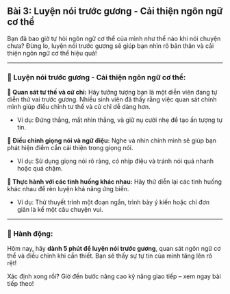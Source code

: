 ## Bài 3: Luyện nói trước gương - Cải thiện ngôn ngữ cơ thể

Bạn đã bao giờ tự hỏi ngôn ngữ cơ thể của mình như thế nào khi nói chuyện chưa? Đừng lo, luyện nói trước gương sẽ giúp bạn nhìn rõ bản thân và cải thiện ngôn ngữ cơ thể hiệu quả!

---

### 📌 Luyện nói trước gương - Cải thiện ngôn ngữ cơ thể:

**🔹 Quan sát tư thế và cử chỉ:**
Hãy tưởng tượng bạn là một diễn viên đang tự diễn thử vai trước gương. Nhiều sinh viên đã thấy rằng việc quan sát chính mình giúp điều chỉnh tư thế và cử chỉ dễ dàng hơn.  
- Ví dụ: Đứng thẳng, mắt nhìn thẳng, và giữ nụ cười nhẹ để tạo ấn tượng tự tin.  

**🔹 Điều chỉnh giọng nói và ngữ điệu:**
Nghe và nhìn chính mình sẽ giúp bạn phát hiện điểm cần cải thiện trong giọng nói.  
- Ví dụ: Sử dụng giọng nói rõ ràng, có nhịp điệu và tránh nói quá nhanh hoặc quá chậm.  

**🔹 Thực hành với các tình huống khác nhau:**
Hãy thử diễn lại các tình huống khác nhau để rèn luyện khả năng ứng biến.  
- Ví dụ: Thử thuyết trình một đoạn ngắn, trình bày ý kiến hoặc chỉ đơn giản là kể một câu chuyện vui.  

---

### 🚀 Hành động:

Hôm nay, hãy **dành 5 phút để luyện nói trước gương**, quan sát ngôn ngữ cơ thể và điều chỉnh khi cần thiết. Bạn sẽ thấy sự tự tin của mình tăng lên rõ rệt!

Xác định xong rồi? Giờ đến bước nâng cao kỹ năng giao tiếp – xem ngay bài tiếp theo!